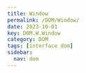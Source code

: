 ```yaml
---
title: Window
permalink: /DOM/Window/
date: 2023-10-01
key: DOM.W.Window
category: DOM
tags: [interface dom]
sidebar:
  nav: dom
---
```


